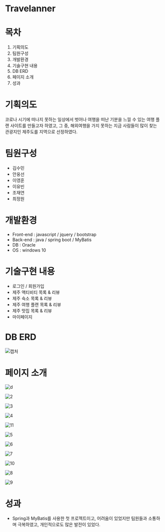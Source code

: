 # Travelanner

# 목차

1. 기획의도
2. 팀원구성
3. 개발환경
4. 기술구현 내용
5. DB ERD
6. 페이지 소개
7. 성과

# 기획의도

코로나 시기에 떠나지 못하는 일상에서 벗어나 여행을 떠난 기분을 느낄 수 있는 여행 플랜 사이트를 만들고자 하였고,
그 중, 해외여행을 가지 못하는 지금 사람들이 많이 찾는 관광지인 제주도를 지역으로 선정하였다.

# 팀원구성

* 김수민
* 안웅선
* 이영훈
* 이유빈
* 조재연
* 최정원

# 개발환경

* Front-end : javascript / jquery / bootstrap
* Back-end : java / spring boot / MyBatis
* DB : Oracle
* OS : windows 10

# 기술구현 내용

* 로그인 / 회원가입
* 제주 액티비티 목록 & 리뷰
* 제주 숙소 목록 & 리뷰
* 제주 여행 플랜 목록 & 리뷰
* 제주 맛집 목록 & 리뷰
* 마이페이지

# DB ERD

![캡처](https://user-images.githubusercontent.com/94959080/152353543-7cb99128-5230-4e55-826d-fa897e9f5cc9.PNG)

# 페이지 소개

![d](https://user-images.githubusercontent.com/94959080/152354208-64cc2be1-6abf-4701-8d8f-aabd382b8bf7.PNG)

![2](https://user-images.githubusercontent.com/94959080/152355504-b5eba70c-5d88-41af-9b60-b2589babe4fb.PNG)

![3](https://user-images.githubusercontent.com/94959080/152355542-6b8cf194-3014-4c1a-ac61-7e374dc5ec00.PNG)

![4](https://user-images.githubusercontent.com/94959080/152355560-57feb45d-261a-45e6-ba1a-07563b01637a.PNG)

![11](https://user-images.githubusercontent.com/94959080/152355575-dc72b447-1fdb-43a8-bf0f-62226d83169b.PNG)

![5](https://user-images.githubusercontent.com/94959080/152355602-52cd4efc-30f0-422d-bfd8-3f7fb2e3c4ed.PNG)

![6](https://user-images.githubusercontent.com/94959080/152355617-af04f8f8-8958-4031-b46f-4f59b61630e5.PNG)

![7](https://user-images.githubusercontent.com/94959080/152355631-a1b1d6d0-7a83-49a8-919d-afc0bf22c17b.PNG)

![10](https://user-images.githubusercontent.com/94959080/152355686-6936d458-5a69-453a-9bdd-224862b81807.PNG)

![8](https://user-images.githubusercontent.com/94959080/152355642-16c8f7c5-28f7-47fb-ac39-cbf0971f6df1.PNG)

![9](https://user-images.githubusercontent.com/94959080/152355661-74676a60-7c2c-4894-b19c-35156289b920.PNG)


# 성과

* Spring과 MyBatis를 사용한 첫 프로젝트이고, 어려움이 있었지만 팀원들과 소통하며 극복하였고, 개인적으로도 많은 발전이 있었다.
